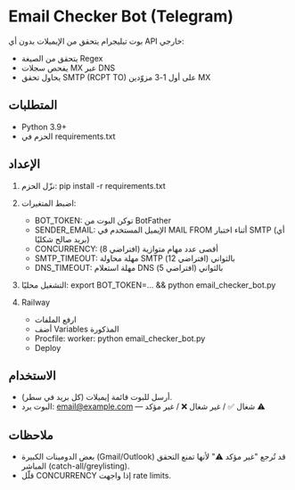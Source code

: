 # Email Checker Bot (Telegram)

بوت تيليجرام يتحقق من الإيميلات بدون أي API خارجي:
- يتحقق من الصيغة Regex
- يفحص سجلات MX عبر DNS
- يحاول تحقق SMTP (RCPT TO) على أول 1-3 مزوّدين MX

## المتطلبات
- Python 3.9+
- الحزم في requirements.txt

## الإعداد
1) نزّل الحزم:
   pip install -r requirements.txt

2) اضبط المتغيرات:
   - BOT_TOKEN: توكن البوت من BotFather
   - SENDER_EMAIL: الإيميل المستخدم في MAIL FROM أثناء اختبار SMTP (أي بريد صالح شكليًا)
   - CONCURRENCY: أقصى عدد مهام متوازية (افتراضي 8)
   - SMTP_TIMEOUT: مهلة محاولة SMTP بالثواني (افتراضي 12)
   - DNS_TIMEOUT: مهلة استعلام DNS بالثواني (افتراضي 5)

3) التشغيل محليًا:
   export BOT_TOKEN=... && python email_checker_bot.py

4) Railway
   - ارفع الملفات
   - أضف Variables المذكورة
   - Procfile: worker: python email_checker_bot.py
   - Deploy

## الاستخدام
- أرسل للبوت قائمة إيميلات (كل بريد في سطر).
- البوت يرد:
   email@example.com — شغال ✅ / غير شغال ❌ / غير مؤكد ⚠️

## ملاحظات
- بعض الدومينات الكبيرة (Gmail/Outlook) قد تُرجع "غير مؤكد ⚠️" لأنها تمنع التحقق المباشر (catch-all/greylisting).
- قلّل CONCURRENCY إذا واجهت rate limits.
